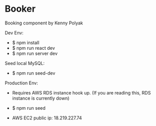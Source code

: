 # Booker
Booking component by Kenny Polyak

Dev Env:
- $ npm install
- $ npm run react dev
- $ npm run server dev

Seed local MySQL:

- $ npm run seed-dev

Production Env:

- Requires AWS RDS instance hook up. (If you are reading this, RDS instance is currently down)

- $ npm run seed 

- AWS EC2 public ip: 18.219.227.74